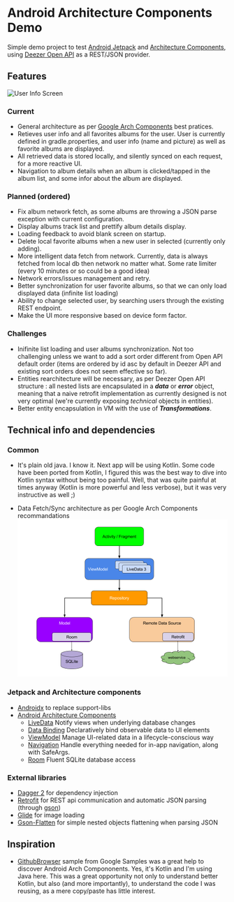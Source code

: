 # Android Architecture Components Demo

Simple demo project to test [Android Jetpack][jetpack] and [Architecture Components][arch], using [Deezer Open API][deezer-api] as a REST/JSON provider.

## Features

![User Info Screen](art/user_info_capture.gif)

### Current

* General architecture as per [Google Arch Components][arch] best pratices.
* Retieves user info and all favorites albums for the user. User is currently defined in gradle.properties, and user info (name and picture) as well as favorite albums are displayed.
* All retrieved data is stored locally, and silently synced on each request, for a more reactive UI.
* Navigation to album details when an album is clicked/tapped in the album list, and some infor about the album are displayed.

### Planned (ordered)
* Fix album network fetch, as some albums are throwing a JSON parse exception with current configuration.
* Display albums track list and prettify album details display.
* Loading feedback to avoid blank screen on startup.
* Delete local favorite albums when a new user in selected (currently only adding).
* More intelligent data fetch from network. Currently, data is always fetched from local db then network no matter what. Some rate limiter (every 10 minutes or so could be a good idea)
* Network errors/issues management and retry.
* Better synchronization for user favorite albums, so that we can only load displayed data (infinite list loading)
* Ability to change selected user, by searching users through the existing REST endpoint.
* Make the UI more responsive based on device form factor.

### Challenges
* Inifinite list loading and user albums synchronization. Not too challenging unless we want to add a sort order different from Open API default order (items are ordered by id asc by default in Deezer API and existing sort orders does not seem effective so far).
* Entities rearchitecture will be necessary, as per Deezer Open API structure : all nested lists are encapsulated in a **_data_** or **_error_** object, meaning that a naive retrofit implementation as currently designed is not very optimal (we're currently exposing _technical_ objects in entities).
* Better entity encapsulation in VM with the use of _**Transformations**_.

## Technical info and dependencies

### Common

* It's plain old java. I know it. Next app will be using Kotlin. Some code have been ported from Kotlin, I figured this was the best way to dive into Kotlin syntax without being too painful. Well, that was quite painful at times anyway (Kotlin is more powerful and less verbose), but it was very instructive as well ;)

* Data Fetch/Sync architecture as per Google Arch Components recommandations
![Data access architecture schema](art/data_sync_architecture.png)

### Jetpack and Architecture components

* [Androidx][androidx] to replace support-libs
* [Android Architecture Components][arch]
   * [LiveData][live-data] Notify views when underlying database changes
   * [Data Binding][data-binding] Declaratively bind observable data to UI elements
   * [ViewModel][viewmodel] Manage UI-related data in a lifecycle-conscious way
   * [Navigation][navigation] Handle everything needed for in-app navigation, along with SafeArgs.
   * [Room][room] Fluent SQLite database access
   
### External libraries
* [Dagger 2][dagger2] for dependency injection
* [Retrofit][retrofit] for REST api communication and automatic JSON parsing (through [gson][gson])
* [Glide][glide] for image loading
* [Gson-Flatten][flatten] for simple nested objects flattening when parsing JSON

## Inspiration
* [GithubBrowser][google-github-sample] sample from Google Samples was a great help to discover Android Arch Compononents. Yes, it's Kotlin and I'm using Java here. This was a great opportunity not only to understand better Kotlin, but also (and more importantly), to understand the code I was reusing, as a mere copy/paste has little interest.

[deezer-api]: https://developers.deezer.com/api
[jetpack]: https://developer.android.com/jetpack/androidx
[androidx]: https://developer.android.com/jetpack/androidx
[arch]: https://developer.android.com/arch
[live-data]: https://developer.android.com/topic/libraries/architecture/livedata
[data-binding]: https://developer.android.com/topic/libraries/data-binding/
[viewmodel]: https://developer.android.com/topic/libraries/architecture/viewmodel
[navigation]: https://developer.android.com/topic/libraries/architecture/navigation.html
[room]: https://developer.android.com/topic/libraries/architecture/room
[dagger2]: https://google.github.io/dagger
[retrofit]: http://square.github.io/retrofit
[gson]: https://github.com/google/gson
[glide]: https://github.com/bumptech/glide
[flatten]: https://github.com/Tishka17/gson-flatten
[google-github-sample]: https://github.com/googlesamples/android-architecture-components/tree/master/GithubBrowserSample
